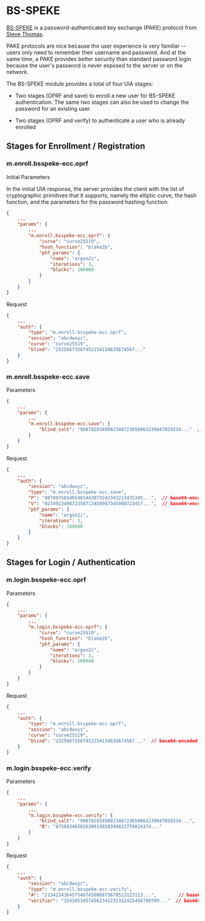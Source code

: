# BS-SPEKE

[BS-SPEKE](https://gist.github.com/Sc00bz/e99e48a6008eef10a59d5ec7b4d87af3) is a
password-authenticated key exchange (PAKE) protocol from [Steve Thomas](https://tobtu.com/blog/2021/10/srp-is-now-deprecated/).

PAKE protocols are nice because the user experience is very familiar -- users
only need to remember their username and password.  And at the same time, a
PAKE provides better security than standard password login because the user's
password is never exposed to the server or on the network.

The BS-SPEKE module provides a total of four UIA stages:

* Two stages (OPRF and save) to enroll a new user for BS-SPEKE
  authentication.  The same two stages can also be used to change
  the password for an existing user.

* Two stages (OPRF and verify) to authenticate a user who is already enrolled


## Stages for Enrollment / Registration

### m.enroll.bsspeke-ecc.oprf

Initial Parameters

In the initial UIA response, the server provides the client with the list of
cryptographic primitives that it supports, namely the elliptic curve, the
hash function, and the parameters for the password hashing function.

```json
{
    ...
    "params": {
        ...
        "m.enroll.bsspeke-ecc.oprf": {
            "curve": "curve25519",
            "hash_function": "blake2b",
            "phf_params": {
                "name": "argon2i",
                "iterations": 3,
                "blocks": 100000
            }
        }
    }
}
```

Request

```json
{
    ...
    "auth": {
        "type": "m.enroll.bsspeke-ecc.oprf",
        "session": "abcdwxyz",
        "curve": "curve25519",
        "blind": "23256673567452234134635674567..."
    }
}
```


### m.enroll.bsspeke-ecc.save

Parameters

```json
{
    ...
    "params": {
        ...
        "m.enroll.bsspeke-ecc.save": {
            "blind_salt": "9087028349082348723659861239847019234..."  // base64-encoded curve point
        }
    }
}
```

Request

```json
{
    ...
    "auth": {
        "session": "abcdwxyz",
        "type": "m.enroll.bsspeke-ecc.save",
        "P": "987097565465465443873242343213435345...",  // base64-encoded client's base curve point
        "V": "023492349872350713450987345980723457...",  // base64-encoded client's public key
        "phf_params": {
            "name": "argon2i",
            "iterations": 3,
            "blocks": 100000
        }
    }
}
```

## Stages for Login / Authentication

### m.login.bsspeke-ecc.oprf

Parameters

```json
{
    ...
    "params": {
        ...
        "m.login.bsspeke-ecc.oprf": {
            "curve": "curve25519",
            "hash_function": "blake2b",
            "phf_params": {
                "name": "argon2i",
                "iterations": 3,
                "blocks": 100000
            }
        }
    }
}
```

Request

```json
{
    ...
    "auth": {
        "type": "m.enroll.bsspeke-ecc.oprf",
        "session": "abcdwxyz",
        "curve": "curve25519",
        "blind": "23256673567452234134635674567..."  // base64-encoded curve point
    }
}
```

### m.login.bsspeke-ecc.verify

Parameters

```json
{
    ...
    "params": {
        ...
        "m.login.bsspeke-ecc.verify": {
            "blind_salt": "9087028349082348723659861239847019234...",  // base64-encoded curve point
            "B": "87568346582639014018349823759824374..."              // base64-encoded server's ephemeral public key
        }
    }
}
```

Request

```json
{
    ...
    "auth": {
        "session": "abcdwxyz",
        "type": "m.enroll.bsspeke-ecc.verify",
        "A": "213423436457546745686875678523123113...",        // base64-encoded client's ephemeral public key
        "verifier": "32434534574562341232312415456789789..."  // base64-encoded client verifier
    }
}
```
